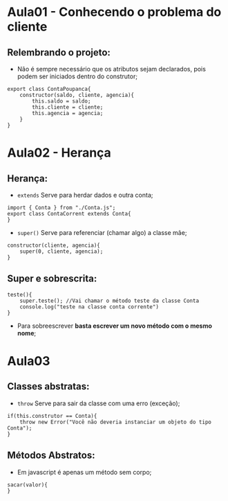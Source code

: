 # Aula01 - Conhecendo o problema do cliente
## Relembrando o projeto:  
- Não é sempre necessário que os atributos sejam declarados, pois podem ser iniciados dentro do construtor;  
```
export class ContaPoupanca{
    constructor(saldo, cliente, agencia){
        this.saldo = saldo;
        this.cliente = cliente;
        this.agencia = agencia;
    }
}
```

# Aula02 - Herança
## Herança:
- ```extends``` Serve para herdar dados e outra conta;  
```
import { Conta } from "./Conta.js";
export class ContaCorrent extends Conta{
}
```
- ```super()``` Serve para referenciar (chamar algo) a classe mãe;  
```
constructor(cliente, agencia){
	super(0, cliente, agencia);
}
```
## Super e sobrescrita:
```
teste(){
	super.teste(); //Vai chamar o método teste da classe Conta
	console.log("teste na classe conta corrente")
}
```
- Para sobreescrever **basta escrever um novo método com o mesmo nome**; 

# Aula03
## Classes abstratas: 
- ```throw``` Serve para sair da classe com uma erro (exceção);  
```
if(this.construtor == Conta){
	throw new Error("Você não deveria instanciar um objeto do tipo Conta");
}
```
## Métodos Abstratos:  
- Em javascript é apenas um método sem corpo;  
```
sacar(valor){
}
```